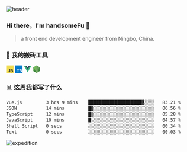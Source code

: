 ![header](https://raw.githubusercontent.com/fzq1998/fzq1998/master/header.png)

### Hi there，I'm handsomeFu 👋

> a front end development engineer from Ningbo, China.

### 🔧 我的搬砖工具
<code><img height="20" src="https://raw.githubusercontent.com/github/explore/80688e429a7d4ef2fca1e82350fe8e3517d3494d/topics/javascript/javascript.png" alt="javascript"></code>
<code><img height="20" src="https://raw.githubusercontent.com/github/explore/80688e429a7d4ef2fca1e82350fe8e3517d3494d/topics/typescript/typescript.png" alt="typescript"></code>
<code><img height="20" src="https://raw.githubusercontent.com/github/explore/80688e429a7d4ef2fca1e82350fe8e3517d3494d/topics/vue/vue.png" alt="vue"></code>
<code><img height="20" src="https://raw.githubusercontent.com/github/explore/80688e429a7d4ef2fca1e82350fe8e3517d3494d/topics/nodejs/nodejs.png" alt="nodejs"></code>



### 📊 这周我都写了什么
<!--START_SECTION:waka-->

```text
Vue.js         3 hrs 9 mins    ████████████████████▓░░░░   83.21 %
JSON           14 mins         █▓░░░░░░░░░░░░░░░░░░░░░░░   06.56 %
TypeScript     12 mins         █▒░░░░░░░░░░░░░░░░░░░░░░░   05.28 %
JavaScript     10 mins         █░░░░░░░░░░░░░░░░░░░░░░░░   04.57 %
Shell Script   0 secs          ░░░░░░░░░░░░░░░░░░░░░░░░░   00.34 %
Text           0 secs          ░░░░░░░░░░░░░░░░░░░░░░░░░   00.03 %
```

<!--END_SECTION:waka-->


![expedition](https://raw.githubusercontent.com/fzq1998/fzq1998/master/expedition.gif)


